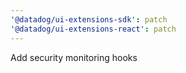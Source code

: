 ```yaml
---
'@datadog/ui-extensions-sdk': patch
'@datadog/ui-extensions-react': patch
---
```


Add security monitoring hooks
